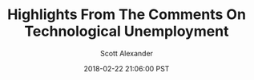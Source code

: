 ---
layout: podcast
title: "Highlights From The Comments On Technological Unemployment"
author: Scott Alexander
description: https://slatestarcodex.com/2018/02/22/highlights-from-the-comments-on-technological-unemployment/
date: 2018-02-22 21:06:00 PST
length: 5293294
duration: 1323
guid: highlights-from-the-comments-on-technological-unemployment
---